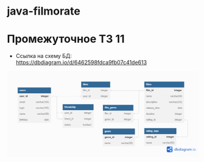 # java-filmorate
# Промежуточное ТЗ 11
* Ссылка на схему БД: https://dbdiagram.io/d/6462598fdca9fb07c41de613

![schema.png](src%2Fmain%2Fresources%2Fschema%2Fschema.png)